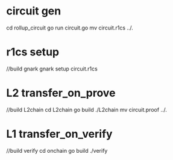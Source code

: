 # circuit gen
cd rollup_circuit
go run circuit.go
mv circuit.r1cs ../.

# r1cs setup
//build gnark
gnark setup circuit.r1cs

# L2 transfer_on_prove
//build L2chain
cd L2chain
go build
./L2chain
mv circuit.proof ../.

# L1 transfer_on_verify
//build verify
cd onchain
go build
./verify
